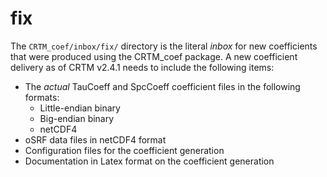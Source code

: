 # fix
The `CRTM_coef/inbox/fix/` directory is the literal *inbox* for new coefficients that were produced using the CRTM_coef package.
A new coefficient delivery as of CRTM v2.4.1 needs to include the following items:
* The *actual* TauCoeff and SpcCoeff coefficient files in the following formats:
	* Little-endian binary
	* Big-endian binary
	* netCDF4
* oSRF data files in netCDF4 format
* Configuration files for the coefficient generation
* Documentation in Latex format on the coefficient generation

